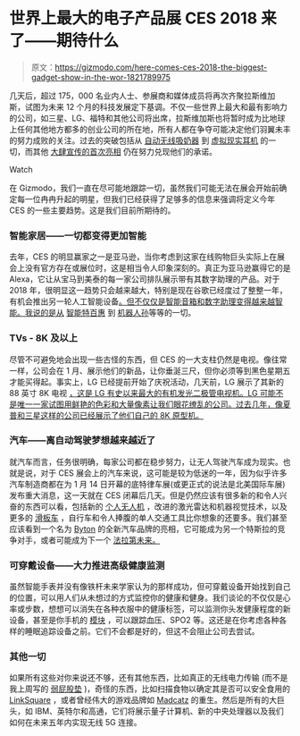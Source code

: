 # 世界上最大的电子产品展 CES 2018 来了——期待什么

> 原文：<https://gizmodo.com/here-comes-ces-2018-the-biggest-gadget-show-in-the-wor-1821789975>

几天后，超过 175，000 名业内人士、参展商和媒体成员将再次齐聚拉斯维加斯，试图为未来 12 个月的科技发展定下基调。不仅一些世界上最大和最有影响力的公司，如三星、LG、福特和其他公司将出席，拉斯维加斯也将暂时成为比地球上任何其他地方都多的创业公司的所在地，所有人都在争夺可能决定他们羽翼未丰的努力成败的关注。过去的突破包括从 [自动无线吸奶器](https://www.willowpump.com/) 到 [虚拟现实耳机](https://www.vive.com/us/) 的一切，而其他 [大肆宣传的首次亮相](https://jalopnik.com/accidental-billionaire-how-the-outlandish-ambition-of-1820471805) 仍在努力兑现他们的承诺。

Watch

在 Gizmodo，我们一直在尽可能地跟踪一切，虽然我们可能无法在展会开始前确定每一位冉冉升起的明星，但我们已经获得了足够多的信息来强调将定义今年 CES 的一些主要趋势。这是我们目前所期待的。

### 智能家居——一切都变得更加智能

去年，CES 的明显赢家之一是亚马逊，当你考虑到这家在线购物巨头实际上在展会上没有官方存在或展位时，这是相当令人印象深刻的。真正为亚马逊赢得它的是 Alexa，它让从宝马到美泰的每一家公司排队展示带有其数字助理的产品。对于 2018 年，很明显这一趋势只会越来越大，特别是现在谷歌已经度过了整整一年，有机会推出另一轮人工智能设备[。但不仅仅是智能音箱和数字助理变得越来越智能。我说的是从](https://gizmodo.com/its-hard-not-to-love-the-google-home-mini-1819341054) [智能特百惠](https://www.ovie.life/) 到 [机器人孙](https://vimeo.com/233592659)等等的一切。

### TVs - 8K 及以上

尽管不可避免地会出现一些古怪的东西，但 CES 的一大支柱仍然是电视。像往常一样，公司会在 1 月、展示他们的新品，让你垂涎三尺，但你必须等到黑色星期五才能买得起。事实上，LG 已经提前开始了庆祝活动，几天前，LG 展示了其新的 88 英寸 8K 电视 [，这是 LG 有史以来最大的有机发光二极管电视机。LG 可能不是唯一一家试图用鲜艳的色彩和大量像素让我们眼花缭乱的公司。过去几年，像夏普和三星这样的公司已经展示了他们自己的 8K 原型机。](https://gizmodo.com/i-really-want-to-see-lgs-new-8k-oled-tv-in-person-1821703780#_ga=2.137219760.1260912473.1514902500-326560710.1511622278)

### 汽车——离自动驾驶梦想越来越近了

就汽车而言，任务很明确，每家公司都在稳步努力，让无人驾驶汽车成为现实。也就是说，对于 CES 展会上的汽车来说，这可能是较为低迷的一年，因为似乎许多汽车制造商都在为 1 月 14 日开幕的底特律车展(或更正式的说法是北美国际车展)发布重大消息，这一天就在 CES 闭幕后几天。但是仍然应该有很多新的和令人兴奋的东西可以看，包括新的 [个人无人机](http://workhorse.com/surefly) ，改进的激光雷达和机器视觉技术，以及更多的 [滑板车](https://www.youtube.com/watch?v=JNv4w6DFoYs) ，自行车和令人捧腹的单人交通工具比你想象的还要多。我们甚至应该看到一个名为 [Byton](http://www.byton.com/) 的全新汽车品牌的亮相，它可能成为另一个特斯拉的竞争对手，或者可能成为下一个 [法拉第未来。](https://jalopnik.com/faraday-future-halts-construction-of-1-billion-factory-1796780223#_ga=2.74383762.1260912473.1514902500-326560710.1511622278)

### 可穿戴设备——大力推进高级健康监测

虽然智能手表并没有像铁杆未来学家认为的那样成功，但可穿戴设备开始找到自己的位置，可以用人们从未想过的方式监控你的健康和健身。我们谈论的不仅仅是心率或步数，想想可以消失在各种衣服中的健康标签，可以监测你头发健康程度的新设备，甚至是你手机的 [模块](http://vvvital.com/) ，可以跟踪血压、SPO2 等。这还是在你考虑各种各样的睡眠追踪设备之前。它们不会都是好的，但这不会阻止公司去尝试。

### 其他一切

如果所有这些对你来说还不够，还有其他东西，比如真正的无线电力传输 (而不是我上周写的 [弱屁股垫](https://gizmodo.com/we-tested-5-wireless-chargers-for-the-iphone-and-this-i-1821575429) )，奇怪的东西，比如扫描食物以确定其是否可以安全食用的 [LinkSquare](https://linksquare.io/) ，或者曾经伟大的游戏品牌如 [Madcatz](http://www.madcatz.com/) 的重生。然后是所有的大巨头，如 IBM、英特尔和高通，它们将展示量子计算机、新的中央处理器以及我们如何在未来五年内实现无线 5G 连接。